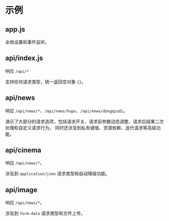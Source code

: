 # 示例

## app.js

全局设置和事件监听。

## api/index.js

响应 `/api/*`

支持任何请求类型，统一返回空对象 `{}`。

## api/news

响应 `/api/news/*`、`/api/news/hupu`、`/api/news/dongqiudi`。

演示了大部分的请求选项，包括请求开关、请求前参数动态调整、请求后结果二次处理和自定义请求行为。
同时还涉及到私有键值、资源依赖、迭代请求等高级功能。

## api/cinema

响应 `/api/news/*`。

涉及到 `application/json` 请求类型和自动降级功能。

## api/image

响应 `/api/news/*`。

涉及到 `form-data` 请求类型和文件上传。
